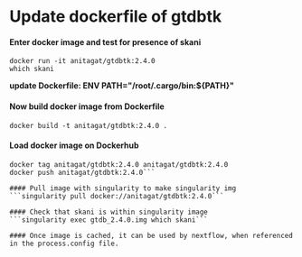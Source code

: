 # Update dockerfile of gtdbtk

#### Enter docker image and test for presence of skani
```
docker run -it anitagat/gtdbtk:2.4.0
which skani
```
**update Dockerfile: ENV PATH="/root/.cargo/bin:${PATH}"**

#### Now build docker image from Dockerfile
```docker build -t anitagat/gtdbtk:2.4.0 .```

#### Load docker image on Dockerhub
```docker login
docker tag anitagat/gtdbtk:2.4.0 anitagat/gtdbtk:2.4.0
docker push anitagat/gtdbtk:2.4.0```

#### Pull image with singularity to make singularity img
```singularity pull docker://anitagat/gtdbtk:2.4.0```

#### Check that skani is within singularity image
```singularity exec gtdb_2.4.0.img which skani```

#### Once image is cached, it can be used by nextflow, when referenced in the process.config file. 
